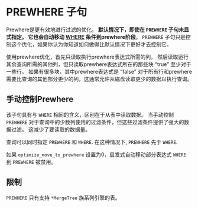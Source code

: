 # PREWHERE 子句

Prewhere是更有效地进行过滤的优化。 **默认情况下，即使在 `PREWHERE` 子句未显式指定。 它也会自动移动 [WHERE](https://clickhouse.com/docs/zh/sql-reference/statements/select/where) 条件到prewhere阶段**。 `PREWHERE` 子句只是控制这个优化，如果你认为你知道如何做得比默认情况下更好才去控制它。

使用prewhere优化，首先只读取执行prewhere表达式所需的列。 然后读取运行其余查询所需的其他列，但只读取prewhere表达式所在的那些块 “true” 至少对于一些行。 如果有很多块，其中prewhere表达式是 “false” 对于所有行和prewhere需要比查询的其他部分更少的列，这通常允许从磁盘读取更少的数据以执行查询。

## 手动控制Prewhere

该子句具有与 `WHERE` 相同的含义，区别在于从表中读取数据。 当手动控制 `PREWHERE` 对于查询中的少数列使用的过滤条件，但这些过滤条件提供了强大的数据过滤。 这减少了要读取的数据量。

查询可以同时指定 `PREWHERE` 和 `WHERE`. 在这种情况下, `PREWHERE` 先于 `WHERE`.

如果 `optimize_move_to_prewhere` 设置为0，启发式自动移动部分表达式 `WHERE` 到 `PREWHERE` 被禁用。

## 限制

`PREWHERE` 只有支持 `*MergeTree` 族系列引擎的表。